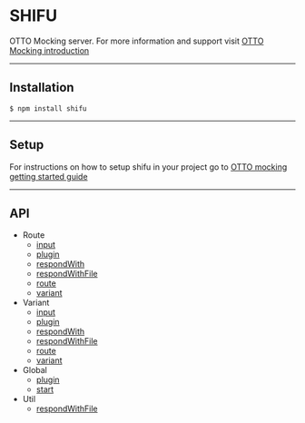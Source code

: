 # SHIFU

OTTO Mocking server.
For more information and support visit [OTTO Mocking introduction](http://otto.walmart.com/#!Mocking/Introduction.md)

---

## Installation ##

```shell
$ npm install shifu
```
---

## Setup

For instructions on how to setup shifu in your project go to [OTTO mocking getting started guide](http://otto.walmart.com/#!Mocking/GettingStarted.md)




---
## API ##

* Route 
  *  [input](http://otto.walmart.com/#!Mocking/APIGuide.md#Create_Mocked_Routes)
  *  [plugin](http://otto.walmart.com/#!Mocking/APIGuide.md#Create_Mocked_Routes)
  *  [respondWith](http://otto.walmart.com/#!Mocking/APIGuide.md#Create_Mocked_Routes)
  *  [respondWithFile](http://otto.walmart.com/#!Mocking/APIGuide.md#Respond_With_File)
  *  [route](http://otto.walmart.com/#!Mocking/APIGuide.md#Create_Mocked_Routes)
  *  [variant](http://otto.walmart.com/#!Mocking/APIGuide.md#Create_Mocked_Routes)
* Variant
  *  [input](http://otto.walmart.com/#!Mocking/APIGuide.md#Variants)
  *  [plugin](http://otto.walmart.com/#!Mocking/APIGuide.md#Variants)
  *  [respondWith](http://otto.walmart.com/#!Mocking/APIGuide.md#Variants)
  *  [respondWithFile](http://otto.walmart.com/#!Mocking/APIGuide.md#Respond_With_File)
  *  [route](http://otto.walmart.com/#!Mocking/APIGuide.md#Variants)
  *  [variant](http://otto.walmart.com/#!Mocking/APIGuide.md#Variants)
* Global
  *  [plugin](http://otto.walmart.com/#!Mocking/GettingStarted.md#Integrate_with_Magellan/Nightwatch)
  *  [start](http://otto.walmart.com/#!Mocking/APIGuide.md#Start_Mock_Server)
* Util
  *  [respondWithFile](http://otto.walmart.com/#!Mocking/APIGuide.md#Respond_With_File)




